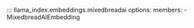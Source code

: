 ::: llama_index.embeddings.mixedbreadai
    options:
      members:
        - MixedbreadAIEmbedding
